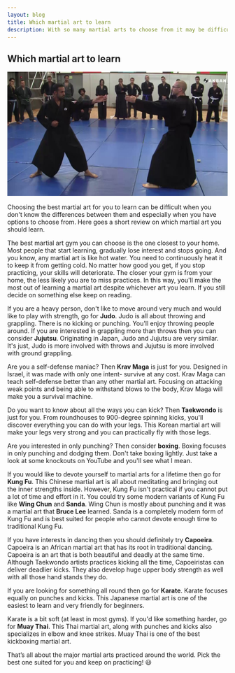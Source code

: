 ```yaml
---
layout: blog
title: Which martial art to learn
description: With so many martial arts to choose from it may be difficult to choose which one you should learn. Read this one stop guide to know which one you should pick!
---
```


## Which martial art to learn

<img class="pic" alt="Practice Dojo" src="/img/blog/martial-art-to-learn.jpg">

Choosing the best martial art for you to learn can be difficult when you don't know the differences between them and especially when you have options to choose from. Here goes a short review on which martial art you should learn.

The best martial art gym you can choose is the one closest to your home. Most people that start learning, gradually lose interest and stops going. And you know, any martial art is like hot water. You need to continuously heat it to keep it from getting cold. No matter how good you get, if you stop practicing, your skills will deteriorate. The closer your gym is from your home, the less likely you are to miss practices. In this way, you'll make the most out of learning a martial art despite whichever art you learn. If you still decide on something else keep on reading.

If you are a heavy person, don't like to move around very much and would like to play with strength, go for **Judo**. Judo is all about throwing and grappling. There is no kicking or punching. You'll enjoy throwing people around. If you are interested in grappling more than throws then you can consider **Jujutsu**. Originating in Japan, Judo and Jujutsu are very similar. It's just, Judo is more involved with throws and Jujutsu is more involved with ground grappling.

Are you a self-defense maniac? Then **Krav Maga** is just for you. Designed in Israel, it was made with only one intent- survive at any cost. Krav Maga can teach self-defense better than any other martial art. Focusing on attacking weak points and being able to withstand blows to the body, Krav Maga will make you a survival machine.

Do you want to know about all the ways you can kick? Then **Taekwondo** is just for you. From roundhouses to 900-degree spinning kicks, you'll discover everything you can do with your legs. This Korean martial art will make your legs very strong and you can practically fly with those legs.

Are you interested in only punching? Then consider **boxing**. Boxing focuses in only punching and dodging them. Don't take boxing lightly. Just take a look at some knockouts on YouTube and you'll see what I mean.

If you would like to devote yourself to martial arts for a lifetime then go for **Kung Fu**.  This Chinese martial art is all about meditating and bringing out the inner strengths inside. However, Kung Fu isn't practical if you cannot put a lot of time and effort in it. You could try some modern variants of Kung Fu like **Wing Chun** and **Sanda**. Wing Chun is mostly about punching and it was a martial art that **Bruce Lee** learned. Sanda is a completely modern form of Kung Fu and is best suited for people who cannot devote enough time to traditional Kung Fu.

If you have interests in dancing then you should definitely try **Capoeira**. Capoeira is an African martial art that has its root in traditional dancing. Capoeira is an art that is both beautiful and deadly at the same time. Although Taekwondo artists practices kicking all the time, Capoeiristas can deliver deadlier kicks. They also develop huge upper body strength as well with all those hand stands they do.

If you are looking for something all round then go for **Karate**. Karate focuses equally on punches and kicks. This Japanese martial art is one of the easiest to learn and very friendly for beginners.

Karate is a bit soft (at least in most gyms). If you'd like something harder, go for **Muay Thai**. This Thai martial art, along with punches and kicks also specializes in elbow and knee strikes. Muay Thai is one of the best kickboxing martial art.

That’s all about the major martial arts practiced around the world. Pick the best one suited for you and keep on practicing! :smiley:
